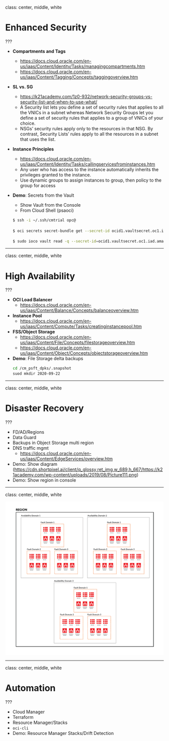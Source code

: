 class: center, middle, white
# Enhanced Security

???

* **Compartments and Tags**
    * https://docs.cloud.oracle.com/en-us/iaas/Content/Identity/Tasks/managingcompartments.htm
    * https://docs.cloud.oracle.com/en-us/iaas/Content/Tagging/Concepts/taggingoverview.htm
* **SL vs. SG**
    * https://k21academy.com/1z0-932/network-security-groups-vs-security-list-and-when-to-use-what/
    * A Security list lets you define a set of security rules that applies to all the VNICs in a subnet whereas Network Security Groups let you define a set of security rules that applies to a group of VNICs of your choice.
    * NSGs’ security rules apply only to the resources in that NSG. By contrast, Security Lists’ rules apply to all the resources in a subnet that uses the list.
* **Instance Principles**
    * https://docs.cloud.oracle.com/en-us/iaas/Content/Identity/Tasks/callingservicesfrominstances.htm
    * Any user who has access to the instance automatically inherits the privileges granted to the instance.
    * Use dynamic groups to assign instances to group, then policy to the group for access
* **Demo**: Secrets from the Vault 
    * Show Vault from the Console
    * From Cloud Shell (psaoci)

    ```bash
    $ ssh -i ~/.ssh/cmtrial opc@
    
    $ oci secrets secret-bundle get --secret-id ocid1.vaultsecret.oc1.iad.amaaaaaaha7drbiar2tqbwvtd24h2m7b2aht3oysnp5h543ws5vnqxr5viwq --auth instance_principal

    $ sudo ioco vault read -q --secret-id=ocid1.vaultsecret.oc1.iad.amaaaaaaha7drbiar2tqbwvtd24h2m7b2aht3oysnp5h543ws5vnqxr5viwq 
    ```

---
class: center, middle, white
# High Availability

???

* **OCI Load Balancer**
    * https://docs.cloud.oracle.com/en-us/iaas/Content/Balance/Concepts/balanceoverview.htm
* **Instance Pool**
    * https://docs.cloud.oracle.com/en-us/iaas/Content/Compute/Tasks/creatinginstancepool.htm
* **FSS/Object Storage**
    * https://docs.cloud.oracle.com/en-us/iaas/Content/File/Concepts/filestorageoverview.htm
    * https://docs.cloud.oracle.com/en-us/iaas/Content/Object/Concepts/objectstorageoverview.htm
* **Demo**: File Storage delta backups
   ```bash
   cd /cm_psft_dpks/.snapshot
   suod mkdir 2020-09-22
   ```

---
class: center, middle, white
# Disaster Recovery

???

* FD/AD/Regions
* Data Guard
* Backups in Object Storage multi region
* DNS traffic mgmt
    * https://docs.cloud.oracle.com/en-us/iaas/Content/EdgeServices/overview.htm
* Demo: Show diagram (https://cdn.shortpixel.ai/client/q_glossy,ret_img,w_689,h_667/https://k21academy.com/wp-content/uploads/2019/08/Picture111.png)
* Demo: Show region in console

---
class: center, middle, white

![:img OCI Regions, 80%](images/ociregions.png)

---
class: center, middle, white
# Automation

???

* Cloud Manager
* Terraform
* Resource Manager/Stacks
* `oci-cli`
* Demo: Resource Manager Stacks/Drift Detection
